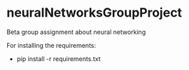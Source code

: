# neuralNetworksGroupProject
Beta group assignment about neural networking 

For installing the requirements:
- pip install -r requirements.txt

